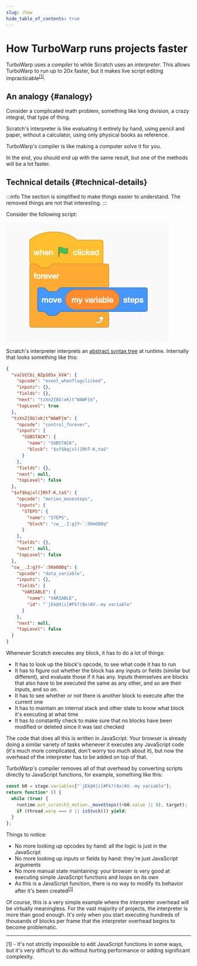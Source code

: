 ```yaml
---
slug: /how
hide_table_of_contents: true
---
```


# How TurboWarp runs projects faster

TurboWarp uses a *compiler* to while Scratch uses an *interpreter*. This allows TurboWarp to run up to 20x faster, but it makes live script editing impracticable<sup>[\[1\]](#footnote-1)</sup>.

## An analogy {#analogy}

Consider a complicated math problem, something like long division, a crazy integral, that type of thing.

Scratch's interpreter is like evaluating it entirely by hand, using pencil and paper, without a calculator, using only physical books as reference.

TurboWarp's compiler is like making a computer solve it for you.

In the end, you should end up with the same result, but one of the methods will be a lot faster.

## Technical details {#technical-details}

:::info
The section is simplified to make things easier to understand. The removed things are not that interesting.
:::

Consider the following script:

![When green flag clicked, forever, move my variable steps](./assets/forever-move-my-variable-steps.png)

Scratch's interpreter interprets an [abstract syntax tree](https://en.wikipedia.org/wiki/Abstract_syntax_tree) at runtime. Internally that looks something like this:

```json
{
  "va[U{Cbi_NZpSOSx_kVA": {
    "opcode": "event_whenflagclicked",
    "inputs": {},
    "fields": {},
    "next": "tzXnZ{8G!xK|t^WAWF{m",
    "topLevel": true
  },
  "tzXnZ{8G!xK|t^WAWF{m": {
    "opcode": "control_forever",
    "inputs": {
      "SUBSTACK": {
        "name": "SUBSTACK",
        "block": "$xf$bq|xl(}RhT-K,taS"
      }
    },
    "fields": {},
    "next": null,
    "topLevel": false
  },
  "$xf$bq|xl(}RhT-K,taS": {
    "opcode": "motion_movesteps",
    "inputs": {
      "STEPS": {
        "name": "STEPS",
        "block": "cw__.I:g}Y~`:5KmO00q"
      }
    },
    "fields": {},
    "next": null,
    "topLevel": false
  },
  "cw__.I:g}Y~`:5KmO00q": {
    "opcode": "data_variable",
    "inputs": {},
    "fields": {
      "VARIABLE": {
        "name": "VARIABLE",
        "id": "`jEk@4|i[#Fk?(8x)AV.-my variable"
      }
    },
    "next": null,
    "topLevel": false
  }
}
```


Whenever Scratch executes any block, it has to do a lot of things:

 - It has to look up the block's opcode, to see what code it has to run
 - It has to figure out whether the block has any inputs or fields (similar but different), and evaluate those if it has any. Inputs themselves are blocks that also have to be executed the same as any other, and so are their inputs, and so on.
 - It has to see whether or not there is another block to execute after the current one
 - It has to maintain an internal stack and other state to know what block it's executing at what time
 - It has to constantly check to make sure that no blocks have been modified or deleted since it was last checked

The code that does all this is written in JavaScript. Your browser is already doing a similar variety of tasks whenever it executes any JavaScript code (it's much more complicated, don't worry too much about it), but now the overhead of the interpreter has to be added on top of that.

TurboWarp's compiler removes all of that overhead by converting scripts directly to JavaScript functions, for example, something like this:

```js
const b0 = stage.variables["`jEk@4|i[#Fk?(8x)AV.-my variable"];
return function* () {
  while (true) {
    runtime.ext_scratch3_motion._moveSteps((+b0.value || 0), target);
    if (thread.warp === 0 || isStuck()) yield;
  }
};
```

Things to notice:

 - No more looking up opcodes by hand: all the logic is just in the JavaScript
 - No more looking up inputs or fields by hand: they're just JavaScript arguments
 - No more manual state maintaining: your browser is very good at executing simple JavaScript functions and loops on its own
 - As this is a JavaScript function, there is no way to modify its behavior after it's been created<sup>[\[1\]](#footnote-1)</sup>

Of course, this is a very simple example where the interpreter overhead will be virtually meaningless. For the vast majority of projects, the interpreter is more than good enough. It's only when you start executing hundreds of thousands of blocks per frame that the interpreter overhead begins to become problematic.

----

<a name="footnote-1" />
[1] - It's not strictly impossible to edit JavaScript functions in some ways, but it's very difficult to do without hurting performance or adding significant complexity.
